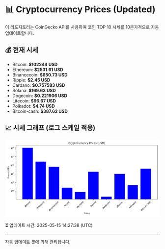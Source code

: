 
# 📊 Cryptocurrency Prices (Updated)

이 리포지토리는 CoinGecko API를 사용하여 코인 TOP 10 시세를 10분가격으로 자동 업데이트합니다.

## 💰 현재 시세
- Bitcoin: **$102244 USD**
- Ethereum: **$2531.61 USD**
- Binancecoin: **$650.73 USD**
- Ripple: **$2.45 USD**
- Cardano: **$0.757583 USD**
- Solana: **$169.63 USD**
- Dogecoin: **$0.221906 USD**
- Litecoin: **$96.67 USD**
- Polkadot: **$4.74 USD**
- Bitcoin-cash: **$387.62 USD**

## 📈 시세 그래프 (로그 스케일 적용)
![Crypto Prices](crypto_prices.png)

⏳ 업데이트 시간: 2025-05-15 14:27:38 (UTC)

---
자동 업데이트 봇에 의해 관리됩니다.
